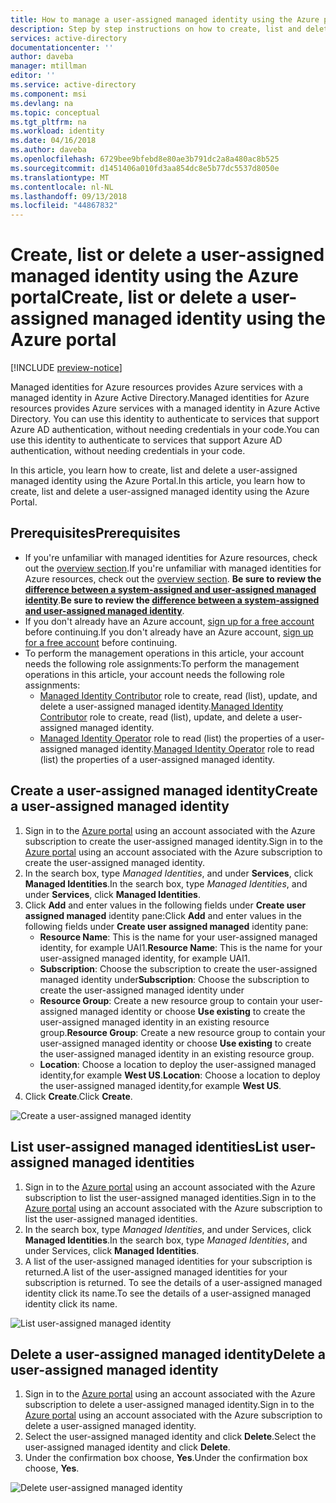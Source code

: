 ```yaml
---
title: How to manage a user-assigned managed identity using the Azure portal
description: Step by step instructions on how to create, list and delete a user-assigned managed identity.
services: active-directory
documentationcenter: ''
author: daveba
manager: mtillman
editor: ''
ms.service: active-directory
ms.component: msi
ms.devlang: na
ms.topic: conceptual
ms.tgt_pltfrm: na
ms.workload: identity
ms.date: 04/16/2018
ms.author: daveba
ms.openlocfilehash: 6729bee9bfebd8e80ae3b791dc2a8a480ac8b525
ms.sourcegitcommit: d1451406a010fd3aa854dc8e5b77dc5537d8050e
ms.translationtype: MT
ms.contentlocale: nl-NL
ms.lasthandoff: 09/13/2018
ms.locfileid: "44867832"
---
```

# <a name="create-list-or-delete-a-user-assigned-managed-identity-using-the-azure-portal"></a><span data-ttu-id="670dd-103">Create, list or delete a user-assigned managed identity using the Azure portal</span><span class="sxs-lookup"><span data-stu-id="670dd-103">Create, list or delete a user-assigned managed identity using the Azure portal</span></span>

[!INCLUDE [preview-notice](~/includes/active-directory-msi-preview-notice-ua.md)]

<span data-ttu-id="670dd-104">Managed identities for Azure resources provides Azure services with a managed identity in Azure Active Directory.</span><span class="sxs-lookup"><span data-stu-id="670dd-104">Managed identities for Azure resources provides Azure services with a managed identity in Azure Active Directory.</span></span> <span data-ttu-id="670dd-105">You can use this identity to authenticate to services that support Azure AD authentication, without needing credentials in your code.</span><span class="sxs-lookup"><span data-stu-id="670dd-105">You can use this identity to authenticate to services that support Azure AD authentication, without needing credentials in your code.</span></span> 

<span data-ttu-id="670dd-106">In this article, you learn how to create, list and delete a user-assigned managed identity using the Azure Portal.</span><span class="sxs-lookup"><span data-stu-id="670dd-106">In this article, you learn how to create, list and delete a user-assigned managed identity using the Azure Portal.</span></span>

## <a name="prerequisites"></a><span data-ttu-id="670dd-107">Prerequisites</span><span class="sxs-lookup"><span data-stu-id="670dd-107">Prerequisites</span></span>

- <span data-ttu-id="670dd-108">If you're unfamiliar with managed identities for Azure resources, check out the [overview section](overview.md).</span><span class="sxs-lookup"><span data-stu-id="670dd-108">If you're unfamiliar with managed identities for Azure resources, check out the [overview section](overview.md).</span></span> <span data-ttu-id="670dd-109">**Be sure to review the [difference between a system-assigned and user-assigned managed identity](overview.md#how-does-it-work)**.</span><span class="sxs-lookup"><span data-stu-id="670dd-109">**Be sure to review the [difference between a system-assigned and user-assigned managed identity](overview.md#how-does-it-work)**.</span></span>
- <span data-ttu-id="670dd-110">If you don't already have an Azure account, [sign up for a free account](https://azure.microsoft.com/free/) before continuing.</span><span class="sxs-lookup"><span data-stu-id="670dd-110">If you don't already have an Azure account, [sign up for a free account](https://azure.microsoft.com/free/) before continuing.</span></span>
- <span data-ttu-id="670dd-111">To perform the management operations in this article, your account needs the following role assignments:</span><span class="sxs-lookup"><span data-stu-id="670dd-111">To perform the management operations in this article, your account needs the following role assignments:</span></span>
    - <span data-ttu-id="670dd-112">[Managed Identity Contributor](/azure/role-based-access-control/built-in-roles#managed-identity-contributor) role to create, read (list), update, and delete a user-assigned managed identity.</span><span class="sxs-lookup"><span data-stu-id="670dd-112">[Managed Identity Contributor](/azure/role-based-access-control/built-in-roles#managed-identity-contributor) role to create, read (list), update, and delete a user-assigned managed identity.</span></span>
    - <span data-ttu-id="670dd-113">[Managed Identity Operator](/azure/role-based-access-control/built-in-roles#managed-identity-operator) role to read (list) the properties of a user-assigned managed identity.</span><span class="sxs-lookup"><span data-stu-id="670dd-113">[Managed Identity Operator](/azure/role-based-access-control/built-in-roles#managed-identity-operator) role to read (list) the properties of a user-assigned managed identity.</span></span>

## <a name="create-a-user-assigned-managed-identity"></a><span data-ttu-id="670dd-114">Create a user-assigned managed identity</span><span class="sxs-lookup"><span data-stu-id="670dd-114">Create a user-assigned managed identity</span></span>

1. <span data-ttu-id="670dd-115">Sign in to the [Azure portal](https://portal.azure.com) using an account associated with the Azure subscription to create the user-assigned managed identity.</span><span class="sxs-lookup"><span data-stu-id="670dd-115">Sign in to the [Azure portal](https://portal.azure.com) using an account associated with the Azure subscription to create the user-assigned managed identity.</span></span>
2. <span data-ttu-id="670dd-116">In the search box, type *Managed Identities*, and under **Services**, click **Managed Identities**.</span><span class="sxs-lookup"><span data-stu-id="670dd-116">In the search box, type *Managed Identities*, and under **Services**, click **Managed Identities**.</span></span>
3. <span data-ttu-id="670dd-117">Click **Add** and enter values in the following fields under **Create user assigned managed** identity pane:</span><span class="sxs-lookup"><span data-stu-id="670dd-117">Click **Add** and enter values in the following fields under **Create user assigned managed** identity pane:</span></span>
   - <span data-ttu-id="670dd-118">**Resource Name**: This is the name for your user-assigned managed identity, for example UAI1.</span><span class="sxs-lookup"><span data-stu-id="670dd-118">**Resource Name**: This is the name for your user-assigned managed identity, for example UAI1.</span></span>
   - <span data-ttu-id="670dd-119">**Subscription**: Choose the subscription to create the user-assigned managed identity under</span><span class="sxs-lookup"><span data-stu-id="670dd-119">**Subscription**: Choose the subscription to create the user-assigned managed identity under</span></span>
   - <span data-ttu-id="670dd-120">**Resource Group**: Create a new resource group to contain your user-assigned managed identity or choose **Use existing** to create the user-assigned managed identity in an existing resource group.</span><span class="sxs-lookup"><span data-stu-id="670dd-120">**Resource Group**: Create a new resource group to contain your user-assigned managed identity or choose **Use existing** to create the user-assigned managed identity in an existing resource group.</span></span>
   - <span data-ttu-id="670dd-121">**Location**: Choose a location to deploy the user-assigned managed identity,for example **West US**.</span><span class="sxs-lookup"><span data-stu-id="670dd-121">**Location**: Choose a location to deploy the user-assigned managed identity,for example **West US**.</span></span>
4. <span data-ttu-id="670dd-122">Click **Create**.</span><span class="sxs-lookup"><span data-stu-id="670dd-122">Click **Create**.</span></span>

![Create a user-assigned managed identity](./media/how-to-manage-ua-identity-portal/create-user-assigned-managed-identity-portal.png)

## <a name="list-user-assigned-managed-identities"></a><span data-ttu-id="670dd-124">List user-assigned managed identities</span><span class="sxs-lookup"><span data-stu-id="670dd-124">List user-assigned managed identities</span></span>

1. <span data-ttu-id="670dd-125">Sign in to the [Azure portal](https://portal.azure.com) using an account associated with the Azure subscription to list the user-assigned managed identities.</span><span class="sxs-lookup"><span data-stu-id="670dd-125">Sign in to the [Azure portal](https://portal.azure.com) using an account associated with the Azure subscription to list the user-assigned managed identities.</span></span>
2. <span data-ttu-id="670dd-126">In the search box, type *Managed Identities*, and under Services, click **Managed Identities**.</span><span class="sxs-lookup"><span data-stu-id="670dd-126">In the search box, type *Managed Identities*, and under Services, click **Managed Identities**.</span></span>
3. <span data-ttu-id="670dd-127">A list of the user-assigned managed identities for your subscription is returned.</span><span class="sxs-lookup"><span data-stu-id="670dd-127">A list of the user-assigned managed identities for your subscription is returned.</span></span>  <span data-ttu-id="670dd-128">To see the details of a user-assigned managed identity click its name.</span><span class="sxs-lookup"><span data-stu-id="670dd-128">To see the details of a user-assigned managed identity click its name.</span></span>

![List user-assigned managed identity](./media/how-to-manage-ua-identity-portal/list-user-assigned-managed-identity-portal.png)

## <a name="delete-a-user-assigned-managed-identity"></a><span data-ttu-id="670dd-130">Delete a user-assigned managed identity</span><span class="sxs-lookup"><span data-stu-id="670dd-130">Delete a user-assigned managed identity</span></span>

1. <span data-ttu-id="670dd-131">Sign in to the [Azure portal](https://portal.azure.com) using an account associated with the Azure subscription to delete a user-assigned managed identity.</span><span class="sxs-lookup"><span data-stu-id="670dd-131">Sign in to the [Azure portal](https://portal.azure.com) using an account associated with the Azure subscription to delete a user-assigned managed identity.</span></span>
2. <span data-ttu-id="670dd-132">Select the user-assigned managed identity and click **Delete**.</span><span class="sxs-lookup"><span data-stu-id="670dd-132">Select the user-assigned managed identity and click **Delete**.</span></span>
3. <span data-ttu-id="670dd-133">Under the confirmation box choose, **Yes**.</span><span class="sxs-lookup"><span data-stu-id="670dd-133">Under the confirmation box choose, **Yes**.</span></span>

![Delete user-assigned managed identity](./media/how-to-manage-ua-identity-portal/delete-user-assigned-managed-identity-portal.png)